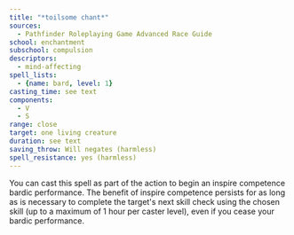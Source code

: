 ```yaml
---
title: "*toilsome chant*"
sources:
  - Pathfinder Roleplaying Game Advanced Race Guide
school: enchantment
subschool: compulsion
descriptors:
  - mind-affecting
spell_lists:
  - {name: bard, level: 1}
casting_time: see text
components:
  - V
  - S
range: close
target: one living creature
duration: see text
saving_throw: Will negates (harmless)
spell_resistance: yes (harmless)
---
```


You can cast this spell as part of the action to begin an inspire competence bardic performance. The benefit of inspire competence persists for as long as is necessary to complete the target's next skill check using the chosen skill (up to a maximum of 1 hour per caster level), even if you cease your bardic performance.
